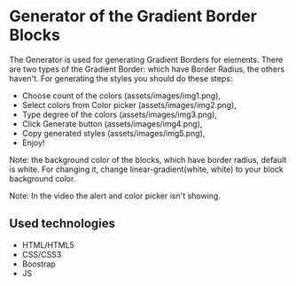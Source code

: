 # Generator of the Gradient Border Blocks

The Generator is used for generating Gradient Borders for elements.
There are two types of the Gradient Border: which have Border Radius, the others haven't.
For generating the styles you should do these steps:
- Choose count of the colors (assets/images/img1.png),
- Select colors from Color picker (assets/images/img2.png),
- Type degree of the colors (assets/images/img3.png),
- Click Generate button (assets/images/img4.png),
- Copy generated styles (assets/images/img5.png),
- Enjoy!

Note: the background color of the blocks, which have border radius, default is white. For changing it, change linear-gradient(white, white) to your block background color.

Note: In the video the alert and color picker isn't showing.

## Used technologies
- HTML/HTML5
- CSS/CSS3
- Boostrap
- JS
